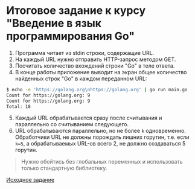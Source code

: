 # Итоговое задание к курсу "Введение в язык программирования Go"

1. Программа читает из stdin строки, содержащие URL.
2. На каждый URL нужно отправить HTTP-запрос методом GET.
3. Посчитать количество вхождений строки "Go" в теле ответа.
4. В конце работы приложение выводит на экран общее количество найденных строк "Go" в каждом переданном URL:

``` bash
$ echo -e 'https://golang.org\nhttps://golang.org' | go run main.go
Count for https://golang.org: 9
Count for https://golang.org: 9
Total: 18
```

5. Каждый URL обрабатывается сразу после считывания и параллельно со считыванием следующего.
6. URL обрабатываются параллельно, но не более `k` одновременно. Обработчики URL не должны порождать лишних горутин, т.е. если `k=5`, а обрабатываемых URL-ов всего 2, не должно создаваться 5 горутин.

> Нужно обойтись без глобальных переменных и использовать только стандартную библиотеку.

[Исходное задание](https://docs.google.com/document/d/11NvL8hllavZtgorwYkiAD5iAkPJr_zD_tAqQIjAWSAo/edit#heading=h.agztzc972mjz)
